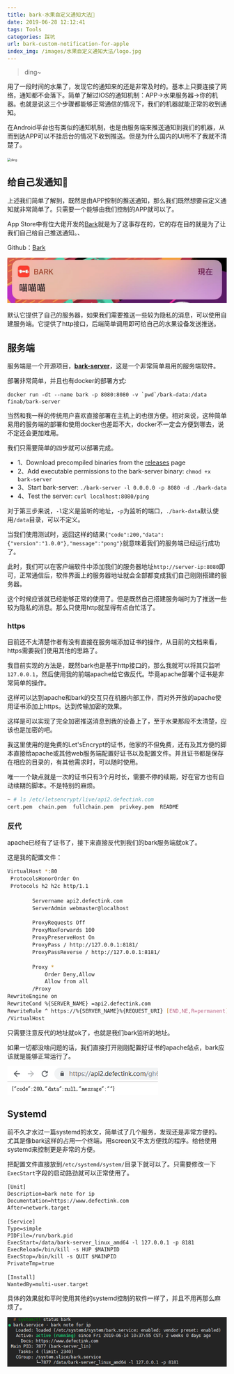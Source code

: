 ```yaml
---
title: bark-水果自定义通知大法🍎
date: 2019-06-28 12:12:41
tags: Tools
categories: 踩坑
url: bark-custom-notification-for-apple
index_img: /images/水果自定义通知大法/logo.jpg
---
```


> ding~

用了一段时间的水果了，发现它的通知来的还是非常及时的。基本上只要连接了网络，通知都不会落下。简单了解过IOS的通知机制：APP→水果服务器→你的机器。也就是说这三个步骤都能够正常通信的情况下，我们的机器就能正常的收到通知。

在Android平台也有类似的通知机制，也是由服务端来推送通知到我们的机器，从而到达APP可以不挂后台的情况下收到推送。但是为什么国内的UI用不了我就不清楚了。

<img src="https://support.apple.com/library/content/dam/edam/applecare/images/zh_CN/iOS/ios12-iphone-x-notification-screen-animation.gif" alt="ding" style="zoom:50%;" />

## 给自己发通知🐾

上述我们简单了解到，既然是由APP控制的推送通知，那么我们既然想要自定义通知就非常简单了。只需要一个能够由我们控制的APP就可以了。

App Store中有位大佬开发的[Bark](https://apps.apple.com/cn/app/bark-给你的手机发推送/id1403753865)就是为了这事存在的，它的存在目的就是为了让我们自己给自己推送通知。、

Github：[Bark](https://github.com/Finb/Bark)

![1561705066368](../images/水果自定义通知大法/1561705066368.png)

默认它提供了自己的服务器，如果我们需要推送一些较为隐私的消息，可以使用自建服务端。它提供了http接口，后端简单调用即可给自己的水果设备发送推送。

## 服务端

服务端是一个开源项目，[**bark-server**](https://github.com/Finb/bark-server)，这是一个非常简单易用的服务端软件。

部署非常简单，并且也有docker的部署方式:

```
docker run -dt --name bark -p 8080:8080 -v `pwd`/bark-data:/data finab/bark-server
```

当然和我一样的传统用户喜欢直接部署在主机上的也很方便。相对来说，这种简单易用的服务端的部署和使用docker也差距不大，docker不一定会方便到哪去，说不定还会更加难用。

我们只需要简单的四步就可以部署完成。

- 1、Download precompiled binaries from the [releases](https://github.com/Finb/bark-server/releases) page
- 2、Add executable permissions to the bark-server binary: `chmod +x bark-server`
- 3、Start bark-server: `./bark-server -l 0.0.0.0 -p 8080 -d ./bark-data`
- 4、Test the server: `curl localhost:8080/ping`

对于第三步来说，`-l`定义是监听的地址，`-p`为监听的端口，`./bark-data`默认使用`/data`目录，可以不定义。

当我们使用测试时，返回这样的结果`{"code":200,"data":{"version":"1.0.0"},"message":"pong"}`就意味着我们的服务端已经运行成功了。

此时，我们可以在客户端软件中添加我们的服务器地址`http://server-ip:8080`即可，正常通信后，软件界面上的服务器地址就会全部都变成我们自己刚刚搭建的服务器。

这个时候应该就已经能够正常的使用了。但是既然自己搭建服务端时为了推送一些较为隐私的消息。那么只使用http就显得有点白忙活了。

### https

目前还不太清楚作者有没有直接在服务端添加证书的操作，从目前的文档来看，https需要我们使用其他的思路了。

我目前实现的方法是，既然bark也是基于http接口的，那么我就可以将其只监听`127.0.0.1`，然后使用我的前端apache给它做反代。毕竟apache部署个证书是非常简单的操作。

这样可以达到apache和bark的交互只在机器内部工作，而对外开放的apache使用证书添加上https。达到传输加密的效果。

这样是可以实现了完全加密推送消息到我的设备上了，至于水果那段不太清楚，应该也是加密的吧。

我这里使用的是免费的Let'sEncrypt的证书，他家的不但免费，还有及其方便的脚本直接给apache或其他web服务端配置好证书以及配置文件。并且证书都是保存在相应的目录的，有其他需求时，可以随时使用。

唯一一个缺点就是一次的证书只有3个月时长，需要不停的续期，好在官方也有自动续期的脚本。不是特别的麻烦。

```bash
~ # ls /etc/letsencrypt/live/api2.defectink.com                                           
cert.pem  chain.pem  fullchain.pem  privkey.pem  README
```

### 反代

apache已经有了证书了，接下来直接反代到我们的bark服务端就ok了。

这是我的配置文件：

```bash
VirtualHost *:80
 ProtocolsHonorOrder On
 Protocols h2 h2c http/1.1

        Servername api2.defectink.com
        ServerAdmin webmaster@localhost

        ProxyRequests Off
        ProxyMaxForwards 100
        ProxyPreserveHost On
        ProxyPass / http://127.0.0.1:8181/
        ProxyPassReverse / http://127.0.0.1:8181/

        Proxy *
            Order Deny,Allow
            Allow from all
        /Proxy
RewriteEngine on
RewriteCond %{SERVER_NAME} =api2.defectink.com
RewriteRule ^ https://%{SERVER_NAME}%{REQUEST_URI} [END,NE,R=permanent]
/VirtualHost
```

只需要注意反代的地址就ok了，也就是我们bark监听的地址。

如果一切都没啥问题的话，我们直接打开刚刚配置好证书的apache站点，bark应该就是能够正常运行了。

![1561706128389](../images/水果自定义通知大法/1561706128389.png)

## Systemd

前不久才水过一篇systemd的水文，简单试了几个服务，发现还是非常方便的。尤其是像bark这样的占用一个终端，用screen又不太方便找的程序。给他使用systemd来控制更是非常的方便。

把配置文件直接放到`/etc/systemd/system/`目录下就可以了。只需要修改一下`ExecStart`字段的启动路劲就可以正常使用了。

```
[Unit]
Description=bark note for ip
Documentation=https://www.defectink.com
After=network.target

[Service]
Type=simple
PIDFile=/run/bark.pid
ExecStart=/data/bark-server_linux_amd64 -l 127.0.0.1 -p 8181
ExecReload=/bin/kill -s HUP $MAINPID
ExecStop=/bin/kill -s QUIT $MAINPID
PrivateTmp=true

[Install]
WantedBy=multi-user.target
```

具体的效果就和平时使用其他的systemd控制的软件一样了，并且不用再那么麻烦了。

![1561706516651](../images/水果自定义通知大法/1561706516651.png)